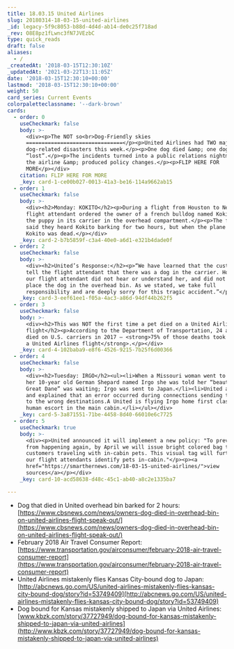 ```yaml
---
title: 18.03.15 United Airlines
slug: 20180314-18-03-15-united-airlines
_id: legacy-5f9c8053-b88d-4d4d-ab14-de0c25f718ad
_rev: O8E8pz1fLwnc3fN7JVEzbC
type: quick_reads
draft: false
aliases:
  - /
_createdAt: '2018-03-15T12:30:10Z'
_updatedAt: '2021-03-22T13:11:05Z'
date: '2018-03-15T12:30:10+00:00'
lastmod: '2018-03-15T12:30:10+00:00'
weight: 50
card_series: Current Events
colorpaletteclassname: '--dark-brown'
cards:
  - order: 0
    useCheckmark: false
    body: >-
      <div><p>The NOT so<br>Dog-Friendly skies
      ===============================</p><p>United Airlines had TWO major
      dog-related disasters this week.</p><p>One dog died &amp; one dog got
      “lost”.</p><p>The incidents turned into a public relations nightmare for
      the airline &amp; produced policy changes.</p><p>FLIP HERE FOR
      MORE</p></div>
    citation: FLIP HERE FOR MORE
    _key: card-1-ce00b027-0013-41a3-be16-114a9662ab15
  - order: 1
    useCheckmark: false
    body: >-
      <div><h2>Monday: KOKITO</h2><p>During a flight from Houston to New York, a
      flight attendant ordered the owner of a french bulldog named Kokito to put
      the puppy in its carrier in the overhead compartment.</p><p>The family
      said they heard Kokito barking for two hours, but when the plane landed,
      Kokito was dead.</p></div>
    _key: card-2-b7b5859f-c3a4-40e0-a6d1-e321b4dade0f
  - order: 2
    useCheckmark: false
    body: >-
      <div><h2>United’s Response:</h2><p>“We have learned that the customer did
      tell the flight attendant that there was a dog in the carrier. However,
      our flight attendant did not hear or understand her, and did not knowingly
      place the dog in the overhead bin. As we stated, we take full
      responsibility and are deeply sorry for this tragic accident.”</p></div>
    _key: card-3-eef61ee1-f05a-4ac3-a86d-94df44b262f5
  - order: 3
    useCheckmark: false
    body: >-
      <div><h2>This was NOT the first time a pet died on a United Airlines
      flight</h2><p>According to the Department of Transportation, 24 animals
      died on U.S. carriers in 2017 – <strong>75% of those deaths took place on
      a United Airlines flight</strong>.</p></div>
    _key: card-4-102baba9-e8f6-4526-9215-7b25f6d00366
  - order: 4
    useCheckmark: false
    body: >-
      <div><h2>Tuesday: IRGO</h2><ul><li>When a Missouri woman went to retrieve
      her 10-year old German Shepard named Irgo she was told her “beautiful
      Great Dane” was waiting; Irgo was sent to Japan.</li><li>United apologized
      and explained that an error occurred during connections sending two pets
      to the wrong destinations.A United is flying Irgo home first class with a
      human escort in the main cabin.</li></ul></div>
    _key: card-5-3a871551-71be-4458-8d40-66010e6c7725
  - order: 5
    useCheckmark: true
    body: >-
      <div><p>United announced it will implement a new policy: "To prevent this
      from happening again, by April we will issue bright colored bag tags to
      customers traveling with in-cabin pets. This visual tag will further help
      our flight attendants identify pets in-cabin."</p><p><a
      href="https://smarthernews.com/18-03-15-united-airlines/">view
      sources</a></p></div>
    _key: card-10-acd58638-d48c-45c1-ab40-a8c2e1335ba7

---
```

* Dog that died in United overhead bin barked for 2 hours: [https://www.cbsnews.com/news/owners-dog-died-in-overhead-bin-on-united-airlines-flight-speak-out/](https://www.cbsnews.com/news/owners-dog-died-in-overhead-bin-on-united-airlines-flight-speak-out/)
* February 2018 Air Travel Consumer Report: [https://www.transportation.gov/airconsumer/february-2018-air-travel-consumer-report](https://www.transportation.gov/airconsumer/february-2018-air-travel-consumer-report)
* United Airlines mistakenly flies Kansas City-bound dog to Japan: [http://abcnews.go.com/US/united-airlines-mistakenly-flies-kansas-city-bound-dog/story?id=53749409](http://abcnews.go.com/US/united-airlines-mistakenly-flies-kansas-city-bound-dog/story?id=53749409)
* Dog bound for Kansas mistakenly shipped to Japan via United Airlines: [www.kbzk.com/story/37727949/dog-bound-for-kansas-mistakenly-shipped-to-japan-via-united-airlines](http://www.kbzk.com/story/37727949/dog-bound-for-kansas-mistakenly-shipped-to-japan-via-united-airlines)